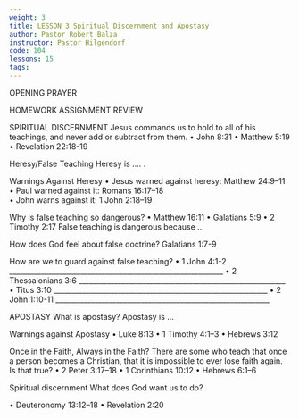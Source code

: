 ```yaml
---
weight: 3
title: LESSON 3 Spiritual Discernment and Apostasy
author: Pastor Robert Balza
instructor: Pastor Hilgendorf
code: 104
lessons: 15
tags: 
--- 
```

OPENING PRAYER

HOMEWORK ASSIGNMENT REVIEW

SPIRITUAL DISCERNMENT
Jesus commands us to hold to all of his teachings, and never add or subtract from them.
•	John 8:31
•	Matthew 5:19 
•	Revelation 22:18-19 

Heresy/False Teaching
Heresy is …. . 



Warnings Against Heresy
•	Jesus warned against heresy: Matthew 24:9–11  
•	Paul warned against it: Romans 16:17–18  
•	John warns against it: 1 John 2:18–19 


Why is false teaching so dangerous?
•	Matthew 16:11
•	Galatians 5:9 
•	2 Timothy 2:17 
False teaching is dangerous because … 



How does God feel about false doctrine?
Galatians 1:7-9 

How are we to guard against false teaching?
•	1 John 4:1-2 ____________________________________________________________
•	2 Thessalonians 3:6  __________________________________________________________
•	Titus 3:10  ____________________________________________________________
•	2 John 1:10-11  ____________________________________________________________

APOSTASY
What is apostasy?
Apostasy is …



Warnings against Apostasy
•	Luke 8:13 
•	1 Timothy 4:1–3 
•	Hebrews 3:12



Once in the Faith, Always in the Faith?
There are some who teach that once a person becomes a Christian, that it is impossible to ever lose faith again. Is that true?
•	2 Peter 3:17–18 
•	1 Corinthians 10:12 
•	Hebrews 6:1–6 




Spiritual discernment 
What does God want us to do?

•	Deuteronomy 13:12–18 
•	Revelation 2:20 
